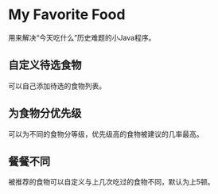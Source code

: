 # My Favorite Food

用来解决“今天吃什么”历史难题的小Java程序。

## 自定义待选食物

可以自己添加待选的食物列表。

## 为食物分优先级

可以为不同的食物分等级，优先级高的食物被建议的几率最高。

## 餐餐不同

被推荐的食物可以自定义与上几次吃过的食物不同，默认为上5顿。
